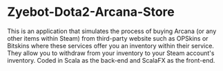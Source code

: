 # Zyebot-Dota2-Arcana-Store
This is an application that simulates the process of buying Arcana (or any other items within Steam) from third-party website such as OPSkins or Bitskins where these services offer you an inventory within their service. They allow you to withdraw from your inventory to your Steam account's inventory. Coded in Scala as the back-end and ScalaFX as the front-end.
